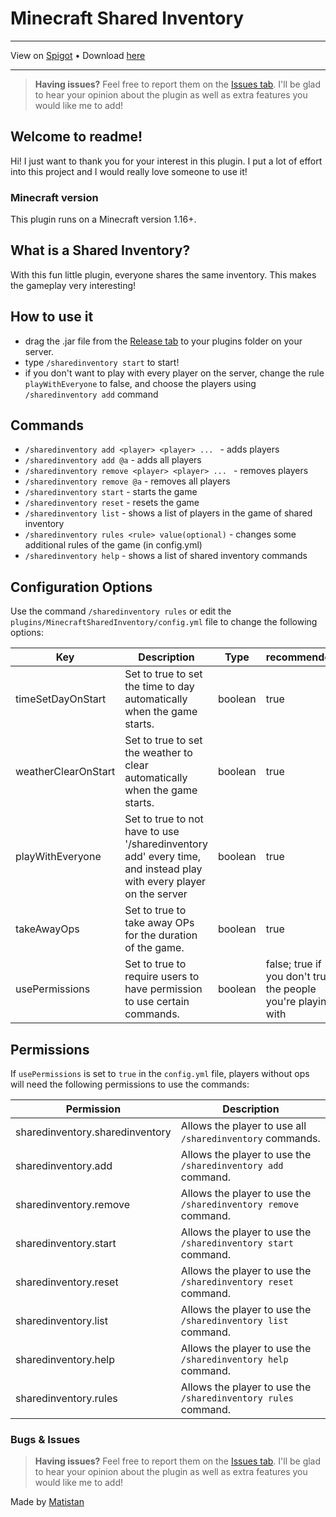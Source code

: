 # Minecraft Shared Inventory

---

View on [Spigot](https://www.spigotmc.org/resources/shared-inventory.109491/) •
Download [here](https://github.com/Matistan/MinecraftSharedInventory/releases)

---

> **Having issues?** Feel free to report them on the [Issues tab](https://github.com/Matistan/MinecraftSharedInventory/issues). I'll be glad to hear your opinion about the plugin as well as extra features you would like me to add!

## Welcome to readme!

Hi! I just want to thank you for your interest in this plugin. I put a lot of effort into this project and I would really love someone to use it!

### Minecraft version

This plugin runs on a Minecraft version 1.16+.

## What is a Shared Inventory?

With this fun little plugin, everyone shares the same inventory. This makes the gameplay very interesting!

## How to use it

- drag the .jar file from the [Release tab](https://github.com/Matistan/MinecraftSharedInventory/releases) to your plugins folder on your server.
- type `/sharedinventory start` to start!
- if you don't want to play with every player on the server, change the rule `playWithEveryone` to false, and choose the players using `/sharedinventory add` command

## Commands

- `/sharedinventory add <player> <player> ... ` - adds players
- `/sharedinventory add @a` - adds all players
- `/sharedinventory remove <player> <player> ... ` - removes players
- `/sharedinventory remove @a` - removes all players
- `/sharedinventory start` - starts the game
- `/sharedinventory reset` - resets the game
- `/sharedinventory list` - shows a list of players in the game of shared inventory
- `/sharedinventory rules <rule> value(optional)` - changes some additional rules of the game (in config.yml)
- `/sharedinventory help` - shows a list of shared inventory commands

## Configuration Options

Use the command `/sharedinventory rules` or edit the `plugins/MinecraftSharedInventory/config.yml` file to change the following options:

| Key                 | Description                                                                                                        | Type    | recommended                                                   |
|---------------------|--------------------------------------------------------------------------------------------------------------------|---------|---------------------------------------------------------------|
| timeSetDayOnStart   | Set to true to set the time to day automatically when the game starts.                                             | boolean | true                                                          |
| weatherClearOnStart | Set to true to set the weather to clear automatically when the game starts.                                        | boolean | true                                                          |
| playWithEveryone    | Set to true to not have to use '/sharedinventory add' every time, and instead play with every player on the server | boolean | true                                                          |
| takeAwayOps         | Set to true to take away OPs for the duration of the game.                                                         | boolean | true                                                          |
| usePermissions      | Set to true to require users to have permission to use certain commands.                                           | boolean | false; true if you don't trust the people you're playing with |

## Permissions

If `usePermissions` is set to `true` in the `config.yml` file, players without ops will need the following permissions to use the commands:

| Permission                      | Description                                                     |
|---------------------------------|-----------------------------------------------------------------|
| sharedinventory.sharedinventory | Allows the player to use all `/sharedinventory` commands.       |
| sharedinventory.add             | Allows the player to use the `/sharedinventory add` command.    |
| sharedinventory.remove          | Allows the player to use the `/sharedinventory remove` command. |
| sharedinventory.start           | Allows the player to use the `/sharedinventory start` command.  |
| sharedinventory.reset           | Allows the player to use the `/sharedinventory reset` command.  |
| sharedinventory.list            | Allows the player to use the `/sharedinventory list` command.   |
| sharedinventory.help            | Allows the player to use the `/sharedinventory help` command.   |
| sharedinventory.rules           | Allows the player to use the `/sharedinventory rules` command.  |

### Bugs & Issues

> **Having issues?** Feel free to report them on the [Issues tab](https://github.com/Matistan/MinecraftSharedInventory/issues). I'll be glad to hear your opinion about the plugin as well as extra features you would like me to add!

Made by [Matistan](https://github.com/Matistan)